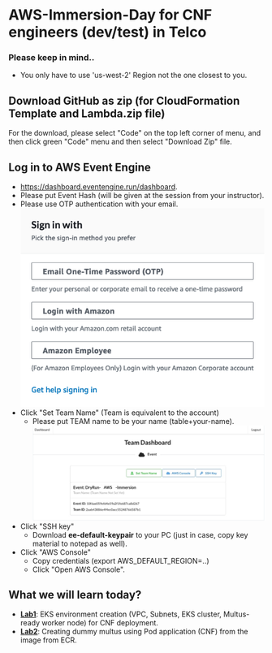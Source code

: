 # AWS-Immersion-Day for CNF engineers (dev/test) in Telco

### Please keep in mind..
* You only have to use 'us-west-2' Region not the one closest to you.

## Download GitHub as zip (for CloudFormation Template and Lambda.zip file)
For the download, please select "Code" on the top left corner of menu, and then click green "Code" menu and then select "Download Zip" file.

## Log in to AWS Event Engine 
* https://dashboard.eventengine.run/dashboard.
* Please put Event Hash (will be given at the session from your instructor). 
* Please use OTP authentication with your email.
  ![Otp](Lab1/images/otp.png)
* Click "Set Team Name" (Team is equivalent to the account)
    * Please put TEAM name to be your name (table+your-name).  
    ![Dashboard](Lab1/images/dashboard-aws.png)
* Click "SSH key" 
    * Download **ee-default-keypair** to your PC (just in case, copy key material to notepad as well).
* Click "AWS Console"
    * Copy credentials (export AWS_DEFAULT_REGION=..) 
    * Click "Open AWS Console".

## What we will learn today? 
* **[Lab1](https://github.com/crosscom/AWS-Immersion-Day/tree/main/Lab1)**: EKS environment creation (VPC, Subnets, EKS cluster, Multus-ready worker node) for CNF deployment.
* **[Lab2](https://github.com/crosscom/AWS-Immersion-Day/tree/main/Lab2)**: Creating dummy multus using Pod application (CNF) from the image from ECR.
